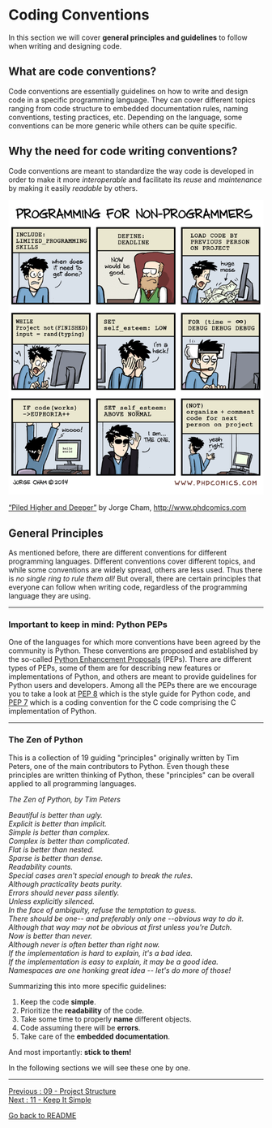 # Coding Conventions

In this section we will cover **general principles and guidelines** to follow when writing and designing code.

## What are code conventions? 

Code conventions are essentially guidelines on how to write and design code in a specific programming language. They can cover different topics ranging from code structure to embedded documentation rules, naming conventions, testing practices, etc. Depending on the language, some conventions can be more generic while others can be quite specific.

## Why the need for code writing conventions?

Code conventions are meant to standardize the way code is developed in order to make it more *interoperable* and facilitate its *reuse* and *maintenance* by making it easily *readable* by others. 

![phd031714s](uploads/764c24ac6fb977b2034fb69443960246/phd031714s.gif)

[“Piled Higher and Deeper”](http://phdcomics.com/comics/archive.php?comicid=1690) by Jorge Cham, http://www.phdcomics.com

## General Principles

As mentioned before, there are different conventions for different programming languages. Different conventions cover different topics, and while some conventions are widely spread, others are less used. Thus there is *no single ring to rule them all!* But overall, there are certain principles that everyone can follow when writing code, regardless of the programming language they are using. 

______________________________________________________
### Important to keep in mind: Python PEPs

One of the languages for which more conventions have been agreed by the community is Python. These conventions are proposed and established by the so-called [Python Enhancement Proposals](https://www.python.org/dev/peps/) (PEPs). There are different types of PEPs, some of them are for describing new features or implementations of Python, and others are meant to provide guidelines for Python users and developers. Among all the PEPs there are we encourage you to take a look at [PEP 8](https://www.python.org/dev/peps/pep-0008/) which is the style guide for Python code, and [PEP 7](https://www.python.org/dev/peps/pep-0007/) which is a coding convention for the C code comprising the C implementation of Python. 

______________________________________________________

### The Zen of Python

This is a collection of 19 guiding "principles" originally written by Tim Peters, one of the main contributors to Python. Even though these principles are written thinking of Python, these "principles" can be overall applied to all programming languages. 


*The Zen of Python, by Tim Peters*   

*Beautiful is better than ugly.*  
*Explicit is better than implicit.*  
*Simple is better than complex.*  
*Complex is better than complicated.*  
*Flat is better than nested.*  
*Sparse is better than dense.*  
*Readability counts.*  
*Special cases aren't special enough to break the rules.*  
*Although practicality beats purity.*   
*Errors should never pass silently.*  
*Unless explicitly silenced.*  
*In the face of ambiguity, refuse the temptation to guess.*  
*There should be one-- and preferably only one --obvious way to do it.*  
*Although that way may not be obvious at first unless you're Dutch.*  
*Now is better than never.*  
*Although never is often better than *right* now.*  
*If the implementation is hard to explain, it's a bad idea.*  
*If the implementation is easy to explain, it may be a good idea.*  
*Namespaces are one honking great idea -- let's do more of those!*

Summarizing this into more specific guidelines:

1. Keep the code **simple**.
2. Prioritize the **readability** of the code.    
3. Take some time to properly **name** different objects.  
4. Code assuming there will be **errors**.  
5. Take care of the **embedded documentation**.  

And most importantly: **stick to them!**

In the following sections we will see these one by one. 


________________________

[Previous : 09 - Project Structure](https://github.com/HeatherAn/recommended-coding-practices/blob/main/09-Project-Structure.md)  
[Next : 11 - Keep It Simple](https://github.com/HeatherAn/recommended-coding-practices/blob/main/11-Keep-It-Simple.md)  

[Go back to README](https://github.com/HeatherAn/recommended-coding-practices#readme)
